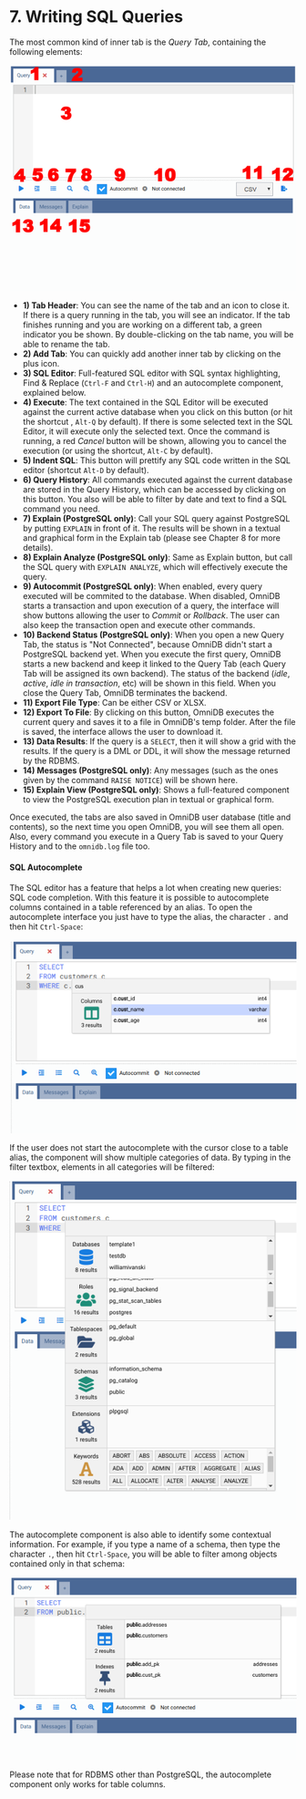 # 7. Writing SQL Queries

The most common kind of inner tab is the *Query Tab*, containing the following
elements:

![](https://raw.githubusercontent.com/OmniDB/doc/master/img/image_049.png)

- **1) Tab Header**: You can see the name of the tab and an icon to close it. If
there is a query running in the tab, you will see an indicator. If the tab
finishes running and you are working on a different tab, a green indicator you
be shown. By double-clicking on the tab name, you will be able to rename the
tab.
- **2) Add Tab**: You can quickly add another inner tab by clicking on the plus
icon.
- **3) SQL Editor**: Full-featured SQL editor with SQL syntax highlighting,
Find & Replace (`Ctrl-F` and `Ctrl-H`) and an autocomplete component, explained
below.
- **4) Execute**: The text contained in the SQL Editor will be executed against
the current active database when you click on this button (or hit the shortcut
, `Alt-Q` by default). If there is some selected text in the SQL Editor, it will
execute only the selected text. Once the command is running, a red *Cancel*
button will be shown, allowing you to cancel the execution (or using the
shortcut, `Alt-C` by default).
- **5) Indent SQL**: This button will prettify any SQL code written in the SQL
editor (shortcut `Alt-D` by default).
- **6) Query History**: All commands executed against the current database are
stored in the Query History, which can be accessed by clicking on this button.
You also will be able to filter by date and text to find a SQL command you need.
- **7) Explain (PostgreSQL only)**: Call your SQL query against PostgreSQL by
putting `EXPLAIN` in front of it. The results will be shown in a textual and
graphical form in the Explain tab (please see Chapter 8 for more details).
- **8) Explain Analyze (PostgreSQL only)**: Same as Explain button, but call
the SQL query with `EXPLAIN ANALYZE`, which will effectively execute the query.
- **9) Autocommit (PostgreSQL only)**: When enabled, every query executed will
be commited to the database. When disabled, OmniDB starts a transaction and upon
execution of a query, the interface will show buttons allowing the user to
*Commit* or *Rollback*. The user can also keep the transaction open and execute
other commands.
- **10) Backend Status (PostgreSQL only)**: When you open a new Query Tab, the
status is "Not Connected", because OmniDB didn't start a PostgreSQL backend yet.
When you execute the first query, OmniDB starts a new backend and keep it linked
to the Query Tab (each Query Tab will be assigned its own backend). The status
of the backend (*idle*, *active*, *idle in transaction*, etc) will be shown in
this field. When you close the Query Tab, OmniDB terminates the backend.
- **11) Export File Type**: Can be either CSV or XLSX.
- **12) Export To File**: By clicking on this button, OmniDB executes the
current query and saves it to a file in OmniDB's temp folder. After the file is
saved, the interface allows the user to download it.
- **13) Data Results**: If the query is a `SELECT`, then it will show a grid
with the results. If the query is a DML or DDL, it will show the message
returned by the RDBMS.
- **14) Messages (PostgreSQL only)**: Any messages (such as the ones given by
the command `RAISE NOTICE`) will be shown here.
- **15) Explain View (PostgreSQL only)**: Shows a full-featured component to
view the PostgreSQL execution plan in textual or graphical form.

Once executed, the tabs are also saved in OmniDB user database (title and
contents), so the next time you open OmniDB, you will see them all open. Also,
every command you execute in a Query Tab is saved to your Query History and to
the `omnidb.log` file too.


#### SQL Autocomplete

The SQL editor has a feature that helps a lot when creating new queries: SQL
code completion. With this feature it is possible to autocomplete columns
contained in a table referenced by an alias. To open the autocomplete interface
you just have to type the alias, the character `.` and then hit `Ctrl-Space`:

![](https://raw.githubusercontent.com/OmniDB/doc/master/img/image_050.png)

If the user does not start the autocomplete with the cursor close to a table
alias, the component will show multiple categories of data. By typing in the
filter textbox, elements in all categories will be filtered:

![](https://raw.githubusercontent.com/OmniDB/doc/master/img/image_051.png)

The autocomplete component is also able to identify some contextual information.
For example, if you type a name of a schema, then type the character `.`, then
hit `Ctrl-Space`, you will be able to filter among objects contained only in
that schema:

![](https://raw.githubusercontent.com/OmniDB/doc/master/img/image_052.png)

Please note that for RDBMS other than PostgreSQL, the autocomplete component
only works for table columns.
